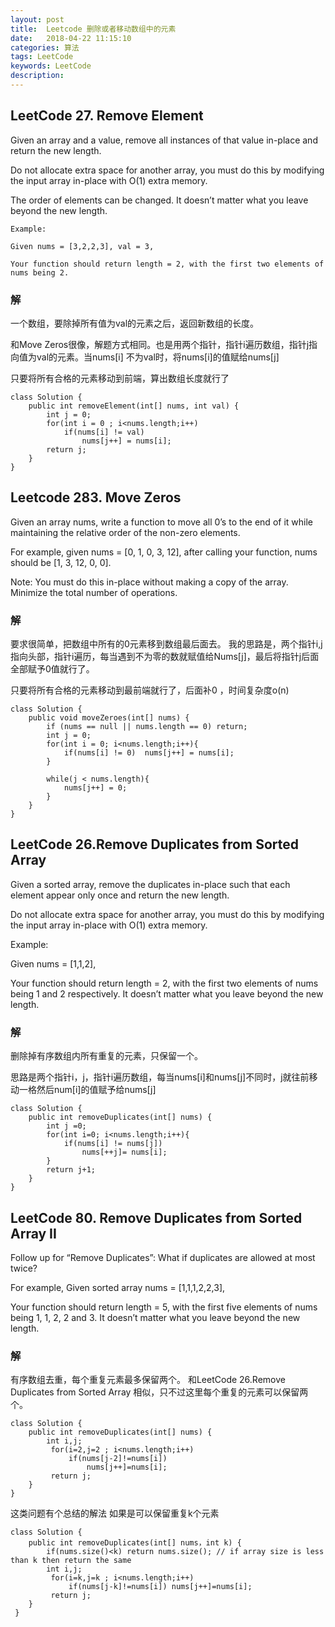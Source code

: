 ```yaml
---
layout: post
title:  Leetcode 删除或者移动数组中的元素
date:   2018-04-22 11:15:10
categories: 算法
tags: LeetCode
keywords: LeetCode
description: 
---
```


## LeetCode 27. Remove Element

Given an array and a value, remove all instances of that value in-place and return the new length.
 
Do not allocate extra space for another array, you must do this by modifying the input array in-place with O(1) extra memory.

The order of elements can be changed. It doesn’t matter what you leave beyond the new length.
```
Example:

Given nums = [3,2,2,3], val = 3,

Your function should return length = 2, with the first two elements of nums being 2.
```
### 解

一个数组，要除掉所有值为val的元素之后，返回新数组的长度。

和Move Zeros很像，解题方式相同。也是用两个指针，指针i遍历数组，指针j指向值为val的元素。当nums[i] 不为val时，将nums[i]的值赋给nums[j]

只要将所有合格的元素移动到前端，算出数组长度就行了
```
class Solution {
    public int removeElement(int[] nums, int val) {
        int j = 0;
        for(int i = 0 ; i<nums.length;i++)
            if(nums[i] != val) 
                nums[j++] = nums[i];
        return j;
    }
}
```

## Leetcode 283. Move Zeros

Given an array nums, write a function to move all 0’s to the end of it while maintaining the relative order of the non-zero elements.

For example, given nums = [0, 1, 0, 3, 12], after calling your function, nums should be [1, 3, 12, 0, 0].

Note: 
You must do this in-place without making a copy of the array. 
Minimize the total number of operations.

### 解
要求很简单，把数组中所有的0元素移到数组最后面去。 
我的思路是，两个指针i,j指向头部，指针i遍历，每当遇到不为零的数就赋值给Nums[j]，最后将指针j后面全部赋予0值就行了。

只要将所有合格的元素移动到最前端就行了，后面补0 ，时间复杂度o(n)
```
class Solution {
    public void moveZeroes(int[] nums) {
        if (nums == null || nums.length == 0) return; 
        int j = 0;
        for(int i = 0; i<nums.length;i++){
            if(nums[i] != 0)  nums[j++] = nums[i];
        }

        while(j < nums.length){
            nums[j++] = 0;
        }   
    }
}
```

## LeetCode 26.Remove Duplicates from Sorted Array

Given a sorted array, remove the duplicates in-place such that each element appear only once and return the new length.

Do not allocate extra space for another array, you must do this by modifying the input array in-place with O(1) extra memory.

Example:

Given nums = [1,1,2],

Your function should return length = 2, with the first two elements of 
nums being 1 and 2 respectively. It doesn’t matter what you leave 
beyond the new length.

### 解

删除掉有序数组内所有重复的元素，只保留一个。

思路是两个指针i，j，指针i遍历数组，每当nums[i]和nums[j]不同时，j就往前移动一格然后num[i]的值赋予给nums[j]
```
class Solution {
    public int removeDuplicates(int[] nums) {
        int j =0;
        for(int i=0; i<nums.length;i++){
            if(nums[i] != nums[j]) 
                nums[++j]= nums[i];
        }
        return j+1;
    }
}
```

## LeetCode 80. Remove Duplicates from Sorted Array II

Follow up for “Remove Duplicates”: 
What if duplicates are allowed at most twice?

For example, 
Given sorted array nums = [1,1,1,2,2,3],

Your function should return length = 5, with the first five elements of nums being 1, 1, 2, 2 and 3. It doesn’t matter what you leave beyond the new length.

### 解
有序数组去重，每个重复元素最多保留两个。 和LeetCode 26.Remove Duplicates from Sorted Array 相似，只不过这里每个重复的元素可以保留两个。
```
class Solution {
    public int removeDuplicates(int[] nums) {
        int i,j;
         for(i=2,j=2 ; i<nums.length;i++)
             if(nums[j-2]!=nums[i]) 
                 nums[j++]=nums[i];
         return j;
    }
}
```
这类问题有个总结的解法 如果是可以保留重复k个元素
```
class Solution {
    public int removeDuplicates(int[] nums，int k) {
        if(nums.size()<k) return nums.size(); // if array size is less than k then return the same
        int i,j;
         for(i=k,j=k ; i<nums.length;i++)
             if(nums[j-k]!=nums[i]) nums[j++]=nums[i];
         return j;
    }
 }
 ```
